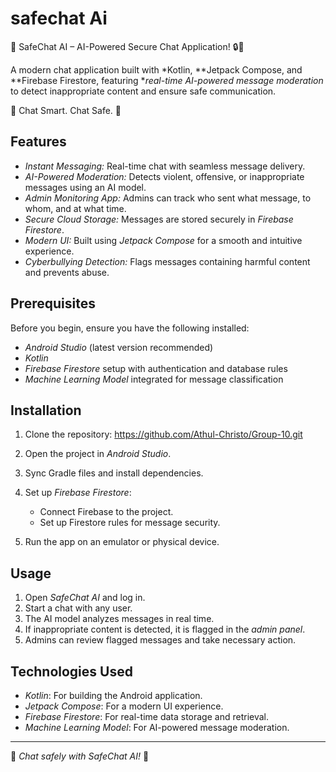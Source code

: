 # safechat Ai

🚀 SafeChat AI – AI-Powered Secure Chat Application! 🔒💬

A modern chat application built with *Kotlin, **Jetpack Compose, and **Firebase Firestore, featuring **real-time AI-powered message moderation* to detect inappropriate content and ensure safe communication.

🔹 Chat Smart. Chat Safe. 🚀

## Features

- *Instant Messaging:* Real-time chat with seamless message delivery.
- *AI-Powered Moderation:* Detects violent, offensive, or inappropriate messages using an AI model.
- *Admin Monitoring App:* Admins can track who sent what message, to whom, and at what time.
- *Secure Cloud Storage:* Messages are stored securely in *Firebase Firestore*.
- *Modern UI:* Built using *Jetpack Compose* for a smooth and intuitive experience.
- *Cyberbullying Detection:* Flags messages containing harmful content and prevents abuse.

## Prerequisites

Before you begin, ensure you have the following installed:

- *Android Studio* (latest version recommended)
- *Kotlin*
- *Firebase Firestore* setup with authentication and database rules
- *Machine Learning Model* integrated for message classification

## Installation

1. Clone the repository:
   https://github.com/Athul-Christo/Group-10.git  
   

3. Open the project in *Android Studio*.

4. Sync Gradle files and install dependencies.

5. Set up *Firebase Firestore*:

   - Connect Firebase to the project.
   - Set up Firestore rules for message security.

6. Run the app on an emulator or physical device.

## Usage

1. Open *SafeChat AI* and log in.
2. Start a chat with any user.
3. The AI model analyzes messages in real time.
4. If inappropriate content is detected, it is flagged in the *admin panel*.
5. Admins can review flagged messages and take necessary action.

## Technologies Used

- *Kotlin*: For building the Android application.
- *Jetpack Compose*: For a modern UI experience.
- *Firebase Firestore*: For real-time data storage and retrieval.
- *Machine Learning Model*: For AI-powered message moderation.

---

🚀 *Chat safely with SafeChat AI!* 🚀
